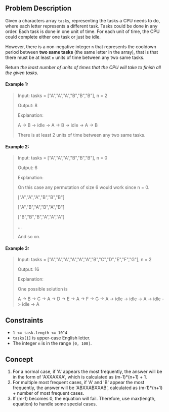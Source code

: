 ## Problem Description

Given a characters array `tasks`, representing the tasks a CPU needs to do, where each letter represents a different task. Tasks could be done in any order. Each task is done in one unit of time. For each unit of time, the CPU could complete either one task or just be idle.

However, there is a non-negative integer `n` that represents the cooldown period between **two same tasks** (the same letter in the array), that is that there must be at least `n` units of time between any two same tasks.

Return *the least number of units of times that the CPU will take to finish all the given tasks*.

#### Example 1:
> Input: tasks = ["A","A","A","B","B","B"], n = 2
>
> Output: 8
>
> Explanation:
>
> A -> B -> idle -> A -> B -> idle -> A -> B
>
> There is at least 2 units of time between any two same tasks.

#### Example 2:
> Input: tasks = ["A","A","A","B","B","B"], n = 0
>
> Output: 6
>
> Explanation:
>
> On this case any permutation of size 6 would work since n = 0.
>
> ["A","A","A","B","B","B"]
>
> ["A","B","A","B","A","B"]
>
> ["B","B","B","A","A","A"]
>
> ...
>
> And so on.

#### Example 3:
> Input: tasks = ["A","A","A","A","A","A","B","C","D","E","F","G"], n = 2
>
> Output: 16
>
> Explanation:
>
> One possible solution is
>
> A -> B -> C -> A -> D -> E -> A -> F -> G -> A -> idle -> idle -> A -> idle -> idle -> A

## Constraints

- `1 <= task.length <= 10^4`
- `tasks[i]` is upper-case English letter.
- The integer `n` is in the range `[0, 100]`.

## Concept
1. For a normal case, if 'A' appears the most frequently, the answer will be in the form of 'AXXAXXA', which is calculated as (m-1)*(n+1) + 1.
2. For multiple most frequent cases, if 'A' and 'B' appear the most frequently, the answer will be 'ABXXABXXAB', calculated as (m-1)*(n+1) + number of most frequent cases.
3. If (m-1) becomes 0, the equation will fail. Therefore, use max(length, equation) to handle some special cases.
